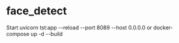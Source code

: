 # face_detect
Start
uvicorn tst:app --reload --port 8089 --host 0.0.0.0
or
docker-compose up -d --build
